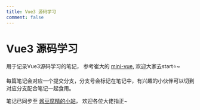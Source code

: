 ```yaml
---
title: Vue3 源码学习
comment: false
---
```


<!--
 * @Author: luhaifeng666 youzui@hotmail.com
 * @Date: 2021-12-29 23:37:56
 * @LastEditors: luhaifeng666
 * @LastEditTime: 2022-06-14 09:57:31
 * @Description: 
-->

# Vue3 源码学习

用于记录Vue3源码学习的笔记， 参考崔大的 [mini-vue](https://github.com/cuixiaorui/mini-vue), 欢迎大家去start⭐️~

每篇笔记会对应一个提交分支，分支号会标记在笔记中，有兴趣的小伙伴可以切到对应分支配合笔记一起食用。

笔记已同步至 [酱豆腐精的小站](https://luhaifeng666.github.io/)， 欢迎各位大佬指正~
